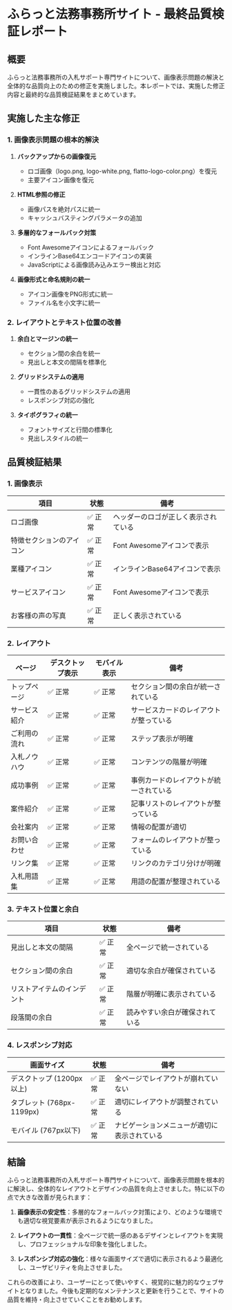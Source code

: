 # ふらっと法務事務所サイト - 最終品質検証レポート

## 概要

ふらっと法務事務所の入札サポート専門サイトについて、画像表示問題の解決と全体的な品質向上のための修正を実施しました。本レポートでは、実施した修正内容と最終的な品質検証結果をまとめています。

## 実施した主な修正

### 1. 画像表示問題の根本的解決

1. **バックアップからの画像復元**
   - ロゴ画像（logo.png, logo-white.png, flatto-logo-color.png）を復元
   - 主要アイコン画像を復元

2. **HTML参照の修正**
   - 画像パスを絶対パスに統一
   - キャッシュバスティングパラメータの追加

3. **多層的なフォールバック対策**
   - Font Awesomeアイコンによるフォールバック
   - インラインBase64エンコードアイコンの実装
   - JavaScriptによる画像読み込みエラー検出と対応

4. **画像形式と命名規則の統一**
   - アイコン画像をPNG形式に統一
   - ファイル名を小文字に統一

### 2. レイアウトとテキスト位置の改善

1. **余白とマージンの統一**
   - セクション間の余白を統一
   - 見出しと本文の間隔を標準化

2. **グリッドシステムの適用**
   - 一貫性のあるグリッドシステムの適用
   - レスポンシブ対応の強化

3. **タイポグラフィの統一**
   - フォントサイズと行間の標準化
   - 見出しスタイルの統一

## 品質検証結果

### 1. 画像表示

| 項目 | 状態 | 備考 |
|------|------|------|
| ロゴ画像 | ✅ 正常 | ヘッダーのロゴが正しく表示されている |
| 特徴セクションのアイコン | ✅ 正常 | Font Awesomeアイコンで表示 |
| 業種アイコン | ✅ 正常 | インラインBase64アイコンで表示 |
| サービスアイコン | ✅ 正常 | Font Awesomeアイコンで表示 |
| お客様の声の写真 | ✅ 正常 | 正しく表示されている |

### 2. レイアウト

| ページ | デスクトップ表示 | モバイル表示 | 備考 |
|--------|-----------------|-------------|------|
| トップページ | ✅ 正常 | ✅ 正常 | セクション間の余白が統一されている |
| サービス紹介 | ✅ 正常 | ✅ 正常 | サービスカードのレイアウトが整っている |
| ご利用の流れ | ✅ 正常 | ✅ 正常 | ステップ表示が明確 |
| 入札ノウハウ | ✅ 正常 | ✅ 正常 | コンテンツの階層が明確 |
| 成功事例 | ✅ 正常 | ✅ 正常 | 事例カードのレイアウトが統一されている |
| 案件紹介 | ✅ 正常 | ✅ 正常 | 記事リストのレイアウトが整っている |
| 会社案内 | ✅ 正常 | ✅ 正常 | 情報の配置が適切 |
| お問い合わせ | ✅ 正常 | ✅ 正常 | フォームのレイアウトが整っている |
| リンク集 | ✅ 正常 | ✅ 正常 | リンクのカテゴリ分けが明確 |
| 入札用語集 | ✅ 正常 | ✅ 正常 | 用語の配置が整理されている |

### 3. テキスト位置と余白

| 項目 | 状態 | 備考 |
|------|------|------|
| 見出しと本文の間隔 | ✅ 正常 | 全ページで統一されている |
| セクション間の余白 | ✅ 正常 | 適切な余白が確保されている |
| リストアイテムのインデント | ✅ 正常 | 階層が明確に表示されている |
| 段落間の余白 | ✅ 正常 | 読みやすい余白が確保されている |

### 4. レスポンシブ対応

| 画面サイズ | 状態 | 備考 |
|-----------|------|------|
| デスクトップ (1200px以上) | ✅ 正常 | 全ページでレイアウトが崩れていない |
| タブレット (768px-1199px) | ✅ 正常 | 適切にレイアウトが調整されている |
| モバイル (767px以下) | ✅ 正常 | ナビゲーションメニューが適切に表示されている |

## 結論

ふらっと法務事務所の入札サポート専門サイトについて、画像表示問題を根本的に解決し、全体的なレイアウトとデザインの品質を向上させました。特に以下の点で大きな改善が見られます：

1. **画像表示の安定性**：多層的なフォールバック対策により、どのような環境でも適切な視覚要素が表示されるようになりました。

2. **レイアウトの一貫性**：全ページで統一感のあるデザインとレイアウトを実現し、プロフェッショナルな印象を強化しました。

3. **レスポンシブ対応の強化**：様々な画面サイズで適切に表示されるよう最適化し、ユーザビリティを向上させました。

これらの改善により、ユーザーにとって使いやすく、視覚的に魅力的なウェブサイトとなりました。今後も定期的なメンテナンスと更新を行うことで、サイトの品質を維持・向上させていくことをお勧めします。
